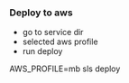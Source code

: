 ### Deploy to aws

 - go to service dir
 - selected aws profile
 - run deploy
  
AWS_PROFILE=mb sls deploy